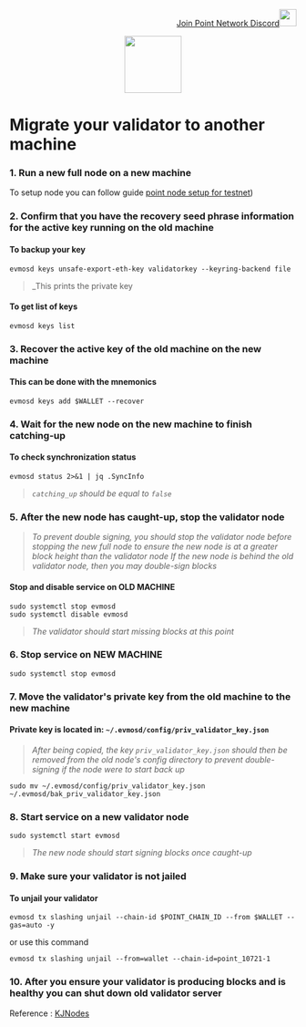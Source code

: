 </p>
<p style="font-size:14px" align="right">
<a href="https://discord.gg/NtFMGGRn" target="_blank">Join Point Network Discord<img src="https://user-images.githubusercontent.com/50621007/176236430-53b0f4de-41ff-41f7-92a1-4233890a90c8.png" width="30"/></a>
</p>


<p align="center">
  <img height="100" height="auto" src="https://user-images.githubusercontent.com/38981255/185550018-bf5220fa-7858-4353-905c-9bbd5b256c30.jpg">
</p>

# Migrate your validator to another machine

### 1. Run a new full node on a new machine
To setup node you can follow guide [point node setup for testnet](https://github.com/elangrr/Point-Network/blob/main/README.md))

### 2. Confirm that you have the recovery seed phrase information for the active key running on the old machine

#### To backup your key
```
evmosd keys unsafe-export-eth-key validatorkey --keyring-backend file
```
> _This prints the private key

#### To get list of keys
```
evmosd keys list
```

### 3. Recover the active key of the old machine on the new machine

#### This can be done with the mnemonics
```
evmosd keys add $WALLET --recover
```

### 4. Wait for the new node on the new machine to finish catching-up

#### To check synchronization status
```
evmosd status 2>&1 | jq .SyncInfo
```
> _`catching_up` should be equal to `false`_

### 5. After the new node has caught-up, stop the validator node

> _To prevent double signing, you should stop the validator node before stopping the new full node to ensure the new node is at a greater block height than the validator node_
> _If the new node is behind the old validator node, then you may double-sign blocks_

#### Stop and disable service on OLD MACHINE
```
sudo systemctl stop evmosd
sudo systemctl disable evmosd
```
> _The validator should start missing blocks at this point_

### 6. Stop service on NEW MACHINE
```
sudo systemctl stop evmosd
```

### 7. Move the validator's private key from the old machine to the new machine
#### Private key is located in: `~/.evmosd/config/priv_validator_key.json`

> _After being copied, the key `priv_validator_key.json` should then be removed from the old node's config directory to prevent double-signing if the node were to start back up_
```
sudo mv ~/.evmosd/config/priv_validator_key.json ~/.evmosd/bak_priv_validator_key.json
```

### 8. Start service on a new validator node
```
sudo systemctl start evmosd
```
> _The new node should start signing blocks once caught-up_

### 9. Make sure your validator is not jailed
#### To unjail your validator
```
evmosd tx slashing unjail --chain-id $POINT_CHAIN_ID --from $WALLET --gas=auto -y
```

or use this command 
```
evmosd tx slashing unjail --from=wallet --chain-id=point_10721-1
```

### 10. After you ensure your validator is producing blocks and is healthy you can shut down old validator server


Reference : [KJNodes](https://github.com/kj89/testnet_manuals/)
